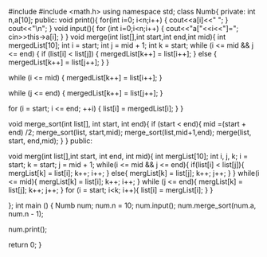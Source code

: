#include <iostream> 
#include <math.h> 
using namespace std; 
class Numb{ 
private: 
 int n,a[10]; 
public: 
 void print(){ 
 for(int i=0; i<n;i++) 
 { 
 cout<<a[i]<<" "; 
 } 
  cout<<"\n"; 
} 
 void input(){ 
  for (int i=0;i<n;i++) 
  { 
   cout<<"a["<<i<<"]="; 
   cin>>this->a[i]; 
  } 
 } 
 void merge(int list[],int start,int end,int mid){ 
 int mergedList[10]; 
 int i = start; 
 int j = mid + 1; 
 int k = start; 
  while (i <= mid && j <= end) { 
   if (list[i] < list[j]) { 
    mergedList[k++] = list[i++]; 
   } else { 
    mergedList[k++] = list[j++]; 
   } 
  } 
   
  while (i <= mid) { 
   mergedList[k++] = list[i++]; 
  } 
   
  while (j <= end) { 
   mergedList[k++] = list[j++]; 
  } 
   
  for (i = start; i <= end; ++i) { 
   list[i] = mergedList[i]; 
  } 
 } 
  
 void merge_sort(int list[], int start, int end){ 
  if (start < end){ 
   mid =(start + end) /2; 
   merge_sort(list, start,mid); 
   merge_sort(list,mid+1,end); 
   merge(list, start, end,mid); 
  } 
 } 
public: 
 
 void merg(int list[],int start, int end, int mid){ 
  int mergList[10]; 
  int i, j, k; 
  i = start; 
  k = start; 
  j = mid + 1; 
   while(i <= mid && j <= end){ 
    if(list[i] < list[j]){ 
     mergList[k] = list[i]; 
     k++; 
     i++; 
    } 
    else{ 
     mergList[k] = list[j]; 
     k++; 
     j++; 
    } 
   } 
  while(i <= mid){ 
   mergList[k] = list[i]; 
   k++; 
   i++; 
  } 
  while (j <= end){ 
   mergList[k] = list[j]; 
   k++; 
   j++; 
  } 
  for (i = start; i<k; i++){ 
   list[i] = mergList[i]; 
  } 
 } 
 
}; 
int main () 
{ 
Numb num; 
 num.n = 10; 
 num.input(); 
 num.merge_sort(num.a, num.n - 1); 
  
 num.print(); 
  
  
  
  
 return 0; 
}
